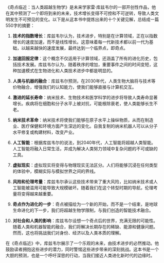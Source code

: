 《奇点临近：当人类超越生物学》是未来学家雷·库兹韦尔的一部开创性作品，他在其中预测了一个即将到来的未来，技术增长变得不可控和不可逆转，导致人类文明发生不可预见的变化。以下是从这本书中提炼出来的十个关键见解，总结成一篇550字的摘要：

1. **技术的指数增长**：库兹韦尔认为，技术进步，特别是在计算领域，正在以指数增长的速度加速，而不是线性增长。这意味着每一代新技术都以前一代为基础，以越来越快的速度发展，最终达到一个临界点，即奇点。

2. **加速回报定律**：这个概念不仅适用于计算领域，还涵盖了所有的进化历史，包括技术发展。库兹韦尔认为，随着秩序的增加，重要事件之间的时间变短，这种加速模式在生物进化和人类技术进步中都是明显的。

3. **人类与机器的融合**：库兹韦尔预测，在2030年代，人类生物大脑将与技术等价物融合，增强我们的认知能力，使我们能够直接与计算机交互。

4. **激进的延长寿命**：纳米技术、生物技术和医学科学的进步将导致人类寿命显著增长。疾病将在细胞和分子水平上被对抗，可能根除衰老，使人类能够长生不老。

5. **纳米技术革命**：纳米技术将使我们能够在原子水平上操纵物质，从而在制造业、医疗保健和环境方面产生深远的变化。自我复制的纳米机器人可以从分子水平修复或构建材料，改变产业。

6. **人工智能**：根据库兹韦尔的说法，到2040年代，人工智能将超越人类智能。人工智能将融入日常生活，并成为解决人类努力领域中复杂问题的不可或缺的工具。

7. **虚拟现实**：虚拟现实将变得与物理现实无法区分。人们将能够沉浸在任何类型的体验中，模糊实际与模拟世界之间的界线。

8. **风险和伦理考量**：库兹韦尔承认这些技术带来了重大风险，比如纳米技术或人工智能被滥用可能导致大规模破坏。随着我们在这个转型时期的导航，伦理考量将变得越来越重要。

9. **奇点作为进化的一步**：奇点被描绘为一个新的开始，而不是一个结束，是地球生命进化的下一步，我们将超越生物学限制，与我们创造的智能技术融合。

10. **对社会和人类的影响**：库兹韦尔设想一个奇点后的世界，充满无限的可能性。随着人类和机器智能的融合，我们将解决长期存在的稀缺、能源和健康问题。然而，这也将挑战我们对身份、经济以及人类本质的理解。

在《奇点临近》中，库兹韦尔展示了一个乐观的未来，由技术进步的必然推动。他鼓励读者拥抱这些进步的潜力，同时警惕这些进步带来的深刻挑战。这本书是一个大胆的预测，也是一个呼吁深思的行动，当我们接近人类进化新时代的边缘时。